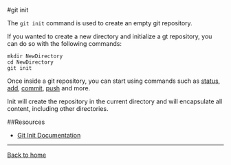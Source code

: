 #git init

The `git init` command is used to create an empty git repository.

If you wanted to create a new directory and initialize a gt repository, you can do so with the following commands:
```
mkdir NewDirectory
cd NewDirectory
git init
```

Once inside a git repository, you can start using commands such as
[status](./Status.md),
[add](./Add.md),
[commit](./Commit.md),
[push](./Push.md)
and more.

Init will create the repository in the current directory and will encapsulate all content, including other directories.

##Resources

- [Git Init Documentation](https://git-scm.com/docs/git-init)

---

[Back to home](../README.md)